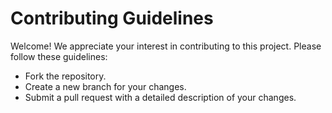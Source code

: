 # Contributing Guidelines
Welcome! We appreciate your interest in contributing to this project. Please follow these guidelines:
- Fork the repository.
- Create a new branch for your changes.
- Submit a pull request with a detailed description of your changes.
